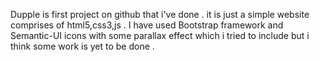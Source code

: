 Dupple is first project on github that i've done . it is just a simple website comprises of html5,css3,js . I have used Bootstrap framework and Semantic-UI icons with some parallax effect which i tried to include but i think some work is yet to be done .

